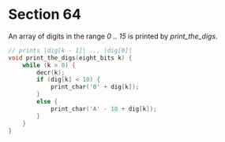 # Section 64

An array of digits in the range *0 .. 15* is printed by *print_the_digs*.

```c io/basic_printing.c
// prints |dig[k - 1]| ... |dig[0]|
void print_the_digs(eight_bits k) {
    while (k > 0) {
        decr(k);
        if (dig[k] < 10) {
            print_char('0' + dig[k]);
        }
        else {
            print_char('A' - 10 + dig[k]);
        }
    }
}
```
